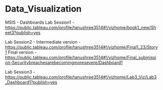 # Data_Visualization
MSIS - Dashboards
Lab Session1 - https://public.tableau.com/profile/tanushree3514#!/vizhome/book1_new/Sheet3?publish=yes

Lab Session2 - Intermediate version - https://public.tableau.com/profile/tanushree3514#!/vizhome/Final1_23/Story1
Final version - https://public.tableau.com/profile/tanushree3514#!/vizhome/Final_submission-Securitybreachesarebecomingmoresevere/Dashboard1

Lab Session3  - https://public.tableau.com/profile/tanushree3514#!/vizhome/Lab3_Viz/Lab3_Dashboard1?publish=yes
